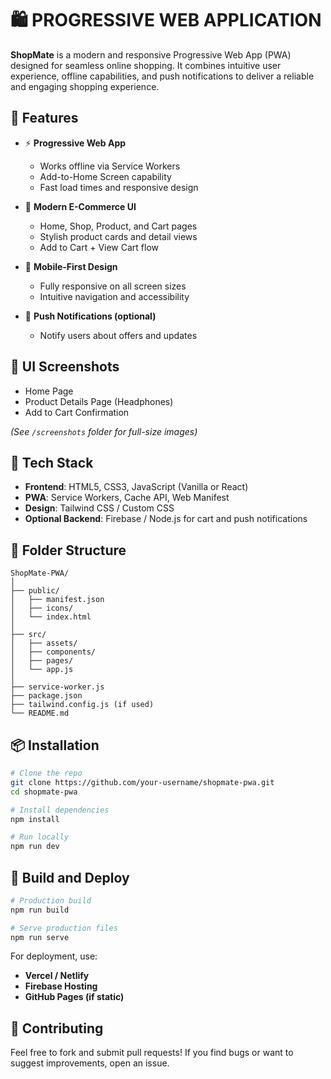 # 🛍️ PROGRESSIVE WEB APPLICATION

**ShopMate** is a modern and responsive Progressive Web App (PWA) designed for seamless online shopping. It combines intuitive user experience, offline capabilities, and push notifications to deliver a reliable and engaging shopping experience.

## 🚀 Features

* ⚡ **Progressive Web App**

  * Works offline via Service Workers
  * Add-to-Home Screen capability
  * Fast load times and responsive design

* 🛒 **Modern E-Commerce UI**

  * Home, Shop, Product, and Cart pages
  * Stylish product cards and detail views
  * Add to Cart + View Cart flow

* 📱 **Mobile-First Design**

  * Fully responsive on all screen sizes
  * Intuitive navigation and accessibility

* 🔔 **Push Notifications (optional)**

  * Notify users about offers and updates

## 📸 UI Screenshots

* Home Page
* Product Details Page (Headphones)
* Add to Cart Confirmation

*(See `/screenshots` folder for full-size images)*

## 🧱 Tech Stack

* **Frontend**: HTML5, CSS3, JavaScript (Vanilla or React)
* **PWA**: Service Workers, Cache API, Web Manifest
* **Design**: Tailwind CSS / Custom CSS
* **Optional Backend**: Firebase / Node.js for cart and push notifications

## 📁 Folder Structure

```
ShopMate-PWA/
│
├── public/
│   ├── manifest.json
│   ├── icons/
│   └── index.html
│
├── src/
│   ├── assets/
│   ├── components/
│   ├── pages/
│   └── app.js
│
├── service-worker.js
├── package.json
├── tailwind.config.js (if used)
└── README.md
```

## 📦 Installation

```bash
# Clone the repo
git clone https://github.com/your-username/shopmate-pwa.git
cd shopmate-pwa

# Install dependencies
npm install

# Run locally
npm run dev
```

## 🔧 Build and Deploy

```bash
# Production build
npm run build

# Serve production files
npm run serve
```

For deployment, use:

* **Vercel / Netlify**
* **Firebase Hosting**
* **GitHub Pages (if static)**

## 🧠 Contributing

Feel free to fork and submit pull requests! If you find bugs or want to suggest improvements, open an issue.

